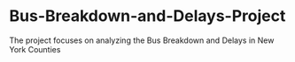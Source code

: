 # Bus-Breakdown-and-Delays-Project
The project focuses on analyzing the Bus Breakdown and Delays in New York Counties
